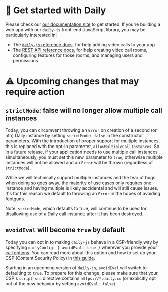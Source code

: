 # 🎥 Get started with Daily

Please check our [our documentation site](https://docs.daily.co/) to get started. If you're building a web app with our `daily-js` front-end JavaScript library, you may be particularly interested in:

- The [`daily-js` reference docs](https://docs.daily.co/reference#using-the-dailyco-front-end-library), for help adding video calls to your app
- The [REST API reference docs](https://docs.daily.co/reference), for help creating video call rooms, configuring features for those rooms, and managing users and permissions

# ⚠ Upcoming changes that may require action

## `strictMode`: false will no longer allow multiple call instances

Today, you can circumvent throwing an `Error` on creation of a second (or nth) Daily instance by setting `strictMode: false` in the constructor parameters. With the introduction of proper support for multiple instances, this is replaced with the opt-in parameter, `allowMultipleCallInstances`. So in a future release, if your application needs to use multiple call instances simultaneously, you must set this new parameter to `true`, otherwise multiple instances will not be allowed and an `Error` will be thrown (regardless of `strictMode`).

While we will technically support multiple instances and the fear of bugs when doing so goes away, the majority of use cases only requires one instance and having multiple is likely accidental and will still cause issues. It's for this reason we default to throwing an `Error` in the hopes of avoiding footguns.

Note: `strictMode`, which defaults to true, will continue to be used for disallowing use of a Daily call instance after it has been destroyed.

## `avoidEval` will become `true` by default

Today you can opt in to making `daily-js` behave in a CSP-friendly way by specifying `dailyConfig: { avoidEval: true }` wherever you provide your [call options](https://docs.daily.co/reference/daily-js/daily-iframe-class/properties). You can read more about this option and how to set up your CSP (Content Security Policy) in [this guide](https://docs.daily.co/guides/privacy-and-security/content-security-policy#custom-call-object).

Starting in an upcoming version of `daily-js`, `avoidEval` will switch to defaulting to `true`. To prepare for this change, please make sure that your CSP's `script-src` directive contains `https://*.daily.co` (or explicitly opt out of the new behavior by setting `avoidEval: false`).
